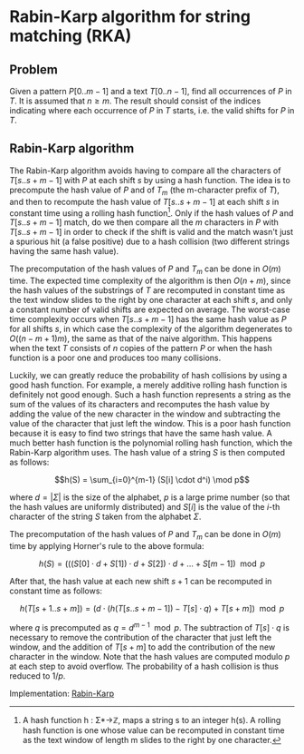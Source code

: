 # Rabin-Karp algorithm for string matching (RKA)

## Problem

Given a pattern $P[0..m-1]$ and a text $T[0..n-1]$, find all occurrences of $P$ in $T$. It is assumed that $n \geq m$. The result should consist of the indices indicating where each occurrence of $P$ in $T$ starts, i.e. the valid shifts for $P$ in $T$.

## Rabin-Karp algorithm

The Rabin-Karp algorithm avoids having to compare all the characters of $T[s..s + m -1]$ with $P$ at each shift $s$ by using a hash function. The idea is to precompute the hash value of $P$ and of $T_m$ (the m-character prefix of $T$), and then to recompute the hash value of $T[s..s + m -1]$ at each shift $s$ in constant time using a rolling hash function[^1]. Only if the hash values of $P$ and $T[s..s + m -1]$ match, do we then compare all the $m$ characters in $P$ with $T[s..s + m -1]$ in order to check if the shift is valid and the match wasn't just a spurious hit (a false positive) due to a hash collision (two different strings having the same hash value).

The precomputation of the hash values of $P$ and $T_m$ can be done in $O(m)$ time. The expected time complexity of the algorithm is then $O(n+m)$, since the hash values of the substrings of $T$ are recomputed in constant time as the text window slides to the right by one character at each shift $s$, and only a constant number of valid shifts are expected on average. The worst-case time complexity occurs when $T[s..s + m -1]$ has the same hash value as $P$ for all shifts $s$, in which case the complexity of the algorithm degenerates to $O((n-m+1)m)$, the same as that of the naive algorithm. This happens when the text $T$ consists of $n$ copies of the pattern $P$ or when the hash function is a poor one and produces too many collisions.

Luckily, we can greatly reduce the probability of hash collisions by using a good hash function. For example, a merely additive rolling hash function is definitely not good enough. Such a hash function represents a string as the sum of the values of its characters and recomputes the hash value by adding the value of the new character in the window and subtracting the value of the character that just left the window. This is a poor hash function because it is easy to find two strings that have the same hash value. A much better hash function is the polynomial rolling hash function, which the Rabin-Karp algorithm uses. The hash value of a string $S$ is then computed as follows:

$$h(S) = \sum_{i=0}^{m-1} (S[i] \cdot d^i) \mod p$$

where $d = |\Sigma|$ is the size of the alphabet, $p$ is a large prime number (so that the hash values are uniformly distributed) and $S[i]$ is the value of the $i$-th character of the string $S$ taken from the alphabet $\Sigma$.

The precomputation of the hash values of $P$ and $T_m$ can be done in $O(m)$ time by applying Horner's rule to the above formula:

$$h(S) = (((S[0] \cdot d + S[1]) \cdot d + S[2]) \cdot d + \dots + S[m-1]) \mod p$$

After that, the hash value at each new shift $s+1$ can be recomputed in constant time as follows:

$$h(T[s+1..s + m]) = (d \cdot (h(T[s..s + m -1]) - T[s] \cdot q) + T[s + m]) \mod p$$

where $q$ is precomputed as $q = d^{m-1} \mod p$. The subtraction of $T[s] \cdot q$ is necessary to remove the contribution of the character that just left the window, and the addition of $T[s + m]$ to add the contribution of the new character in the window. Note that the hash values are computed modulo $p$ at each step to avoid overflow. The probability of a hash collision is thus reduced to $1/p$.

Implementation: [Rabin-Karp](https://github.com/pl3onasm/AADS/blob/main/algorithms/string-matching/rabin-karp/rka.c)

[^1]: A hash function h : Σ*→ℤ, maps a string s to an integer h(s). A rolling hash function is one whose value can be recomputed in constant time as the text window of length m slides to the right by one character.
